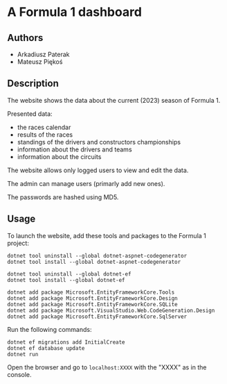 # A Formula 1 dashboard

## Authors
- Arkadiusz Paterak
- Mateusz Piękoś

## Description
The website shows the data about the current (2023) season of Formula 1.

Presented data:
- the races calendar
- results of the races
- standings of the drivers and constructors championships
- information about the drivers and teams
- information about the circuits

The website allows only logged users to view and edit the data.

The admin can manage users (primarly add new ones).

The passwords are hashed using MD5.

## Usage
To launch the website, add these tools and packages to the Formula 1 project:
```
dotnet tool uninstall --global dotnet-aspnet-codegenerator
dotnet tool install --global dotnet-aspnet-codegenerator

dotnet tool uninstall --global dotnet-ef
dotnet tool install --global dotnet-ef

dotnet add package Microsoft.EntityFrameworkCore.Tools
dotnet add package Microsoft.EntityFrameworkCore.Design
dotnet add package Microsoft.EntityFrameworkCore.SQLite
dotnet add package Microsoft.VisualStudio.Web.CodeGeneration.Design
dotnet add package Microsoft.EntityFrameworkCore.SqlServer
```

Run the following commands:
```
dotnet ef migrations add InitialCreate
dotnet ef database update
dotnet run
```

Open the browser and go to `localhost:XXXX` with the "XXXX" as in the console.